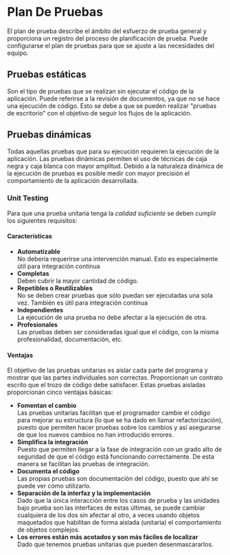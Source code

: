 
# Plan De Pruebas
El plan de prueba describe el ámbito del esfuerzo de prueba general y proporciona un registro del proceso de planificación de prueba. Puede configurarse el plan de pruebas para que se ajuste a las necesidades del equipo.

## Pruebas estáticas
Son el tipo de pruebas que se realizan sin ejecutar el código de la aplicación.
Puede referirse a la revisión de documentos, ya que no se hace una ejecución de código. Esto se debe a que se pueden realizar "pruebas de escritorio" con el objetivo de seguir los flujos de la aplicación.

## Pruebas dinámicas
Todas aquellas pruebas que para su ejecución requieren la ejecución de la aplicación.
Las pruebas dinámicas permiten el uso de técnicas de caja negra y caja blanca con mayor amplitud. Debido a la naturaleza dinámica de la ejecución de pruebas es posible medir con mayor precisión el comportamiento de la aplicación desarrollada.

### Unit Testing
Para que una prueba unitaria tenga la _calidad suficiente_ se deben cumplir los siguientes requisitos:

#### Características
- **Automatizable**  
No debería requerirse una intervención manual. Esto es especialmente útil para integración continua
- **Completas**  
Deben cubrir la mayor cantidad de código.
- **Repetibles o Reutilizables**  
No se deben crear pruebas que sólo puedan ser ejecutadas una sola vez. También es útil para integración continua
- **Independientes**  
La ejecución de una prueba no debe afectar a la ejecución de otra.
- **Profesionales**  
Las pruebas deben ser consideradas igual que el código, con la misma profesionalidad, documentación, etc.

#### Ventajas
El objetivo de las pruebas unitarias es aislar cada parte del programa y mostrar que las partes individuales son correctas. Proporcionan un contrato escrito que el trozo de código debe satisfacer. Estas pruebas aisladas proporcionan cinco ventajas básicas:

- **Fomentan el cambio**  
Las pruebas unitarias facilitan que el programador cambie el código para mejorar su estructura (lo que se ha dado en llamar refactorización), puesto que permiten hacer pruebas sobre los cambios y así asegurarse de que los nuevos cambios no han introducido errores.
- **Simplifica la integración**  
Puesto que permiten llegar a la fase de integración con un grado alto de seguridad de que el código está funcionando correctamente. De esta manera se facilitan las pruebas de integración.
- **Documenta el código**  
Las propias pruebas son documentación del código, puesto que ahí se puede ver cómo utilizarlo.
- **Separación de la interfaz y la implementación**  
Dado que la única interacción entre los casos de prueba y las unidades bajo prueba son las interfaces de estas últimas, se puede cambiar cualquiera de los dos sin afectar al otro, a veces usando objetos maquetados que habilitan de forma aislada (unitaria) el comportamiento de objetos complejos.
- **Los errores están más acotados y son más fáciles de localizar**  
Dado que tenemos pruebas unitarias que pueden desenmascararlos.

